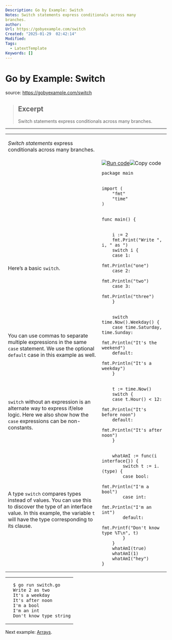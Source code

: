 ```yaml
---
Description: Go by Example: Switch
Notes: Switch statements express conditionals across many
branches.
author: 
Url: https://gobyexample.com/switch
Created: "2025-01-29  02:42:14"
Modified: 
Tags:
  - LatextTemplate
Keywords: []
---
```


# Go by Example: Switch

source: https://gobyexample.com/switch

> ## Excerpt
> Switch statements express conditionals across many
branches.

---
<table><tbody><tr><td><p><em>Switch statements</em> express conditionals across many branches.</p></td><td></td></tr><tr><td></td><td><a href="https://go.dev/play/p/qVDqWoUQ6AI"><img title="Run code" src="https://gobyexample.com/play.png"></a><img title="Copy code" src="https://gobyexample.com/clipboard.png"><pre><code><span><span><span>package</span> <span>main</span></span></span></code></pre></td></tr><tr><td></td><td><pre><code><span><span><span>import</span> <span>(</span>
</span></span><span><span>    <span>"fmt"</span>
</span></span><span><span>    <span>"time"</span>
</span></span><span><span><span>)</span></span></span></code></pre></td></tr><tr><td></td><td><pre><code><span><span><span>func</span> <span>main</span><span>()</span> <span>{</span></span></span></code></pre></td></tr><tr><td><p>Here’s a basic <code>switch</code>.</p></td><td><pre><code><span><span>    <span>i</span> <span>:=</span> <span>2</span>
</span></span><span><span>    <span>fmt</span><span>.</span><span>Print</span><span>(</span><span>"Write "</span><span>,</span> <span>i</span><span>,</span> <span>" as "</span><span>)</span>
</span></span><span><span>    <span>switch</span> <span>i</span> <span>{</span>
</span></span><span><span>    <span>case</span> <span>1</span><span>:</span>
</span></span><span><span>        <span>fmt</span><span>.</span><span>Println</span><span>(</span><span>"one"</span><span>)</span>
</span></span><span><span>    <span>case</span> <span>2</span><span>:</span>
</span></span><span><span>        <span>fmt</span><span>.</span><span>Println</span><span>(</span><span>"two"</span><span>)</span>
</span></span><span><span>    <span>case</span> <span>3</span><span>:</span>
</span></span><span><span>        <span>fmt</span><span>.</span><span>Println</span><span>(</span><span>"three"</span><span>)</span>
</span></span><span><span>    <span>}</span></span></span></code></pre></td></tr><tr><td><p>You can use commas to separate multiple expressions in the same <code>case</code> statement. We use the optional <code>default</code> case in this example as well.</p></td><td><pre><code><span><span>    <span>switch</span> <span>time</span><span>.</span><span>Now</span><span>().</span><span>Weekday</span><span>()</span> <span>{</span>
</span></span><span><span>    <span>case</span> <span>time</span><span>.</span><span>Saturday</span><span>,</span> <span>time</span><span>.</span><span>Sunday</span><span>:</span>
</span></span><span><span>        <span>fmt</span><span>.</span><span>Println</span><span>(</span><span>"It's the weekend"</span><span>)</span>
</span></span><span><span>    <span>default</span><span>:</span>
</span></span><span><span>        <span>fmt</span><span>.</span><span>Println</span><span>(</span><span>"It's a weekday"</span><span>)</span>
</span></span><span><span>    <span>}</span></span></span></code></pre></td></tr><tr><td><p><code>switch</code> without an expression is an alternate way to express if/else logic. Here we also show how the <code>case</code> expressions can be non-constants.</p></td><td><pre><code><span><span>    <span>t</span> <span>:=</span> <span>time</span><span>.</span><span>Now</span><span>()</span>
</span></span><span><span>    <span>switch</span> <span>{</span>
</span></span><span><span>    <span>case</span> <span>t</span><span>.</span><span>Hour</span><span>()</span> <span>&lt;</span> <span>12</span><span>:</span>
</span></span><span><span>        <span>fmt</span><span>.</span><span>Println</span><span>(</span><span>"It's before noon"</span><span>)</span>
</span></span><span><span>    <span>default</span><span>:</span>
</span></span><span><span>        <span>fmt</span><span>.</span><span>Println</span><span>(</span><span>"It's after noon"</span><span>)</span>
</span></span><span><span>    <span>}</span></span></span></code></pre></td></tr><tr><td><p>A type <code>switch</code> compares types instead of values. You can use this to discover the type of an interface value. In this example, the variable <code>t</code> will have the type corresponding to its clause.</p></td><td><pre><code><span><span>    <span>whatAmI</span> <span>:=</span> <span>func</span><span>(</span><span>i</span> <span>interface</span><span>{})</span> <span>{</span>
</span></span><span><span>        <span>switch</span> <span>t</span> <span>:=</span> <span>i</span><span>.(</span><span>type</span><span>)</span> <span>{</span>
</span></span><span><span>        <span>case</span> <span>bool</span><span>:</span>
</span></span><span><span>            <span>fmt</span><span>.</span><span>Println</span><span>(</span><span>"I'm a bool"</span><span>)</span>
</span></span><span><span>        <span>case</span> <span>int</span><span>:</span>
</span></span><span><span>            <span>fmt</span><span>.</span><span>Println</span><span>(</span><span>"I'm an int"</span><span>)</span>
</span></span><span><span>        <span>default</span><span>:</span>
</span></span><span><span>            <span>fmt</span><span>.</span><span>Printf</span><span>(</span><span>"Don't know type %T\n"</span><span>,</span> <span>t</span><span>)</span>
</span></span><span><span>        <span>}</span>
</span></span><span><span>    <span>}</span>
</span></span><span><span>    <span>whatAmI</span><span>(</span><span>true</span><span>)</span>
</span></span><span><span>    <span>whatAmI</span><span>(</span><span>1</span><span>)</span>
</span></span><span><span>    <span>whatAmI</span><span>(</span><span>"hey"</span><span>)</span>
</span></span><span><span><span>}</span></span></span></code></pre></td></tr></tbody></table>

<table><tbody><tr><td></td><td><pre><code><span><span><span>$</span> go run switch.go 
</span></span><span><span><span>Write 2 as two
</span></span></span><span><span><span>It's a weekday
</span></span></span><span><span><span>It's after noon
</span></span></span><span><span><span>I'm a bool
</span></span></span><span><span><span>I'm an int
</span></span></span><span><span><span>Don't know type string</span></span></span></code></pre></td></tr></tbody></table>

Next example: [Arrays](https://gobyexample.com/arrays).
